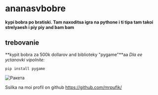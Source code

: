# ananasvbobre
**kypi bobra po bratiski. Tam naxoditsa igra na pythone i ti tipa tam takoi strelyaesh i piy piy and bam bam**
## trebovanie
**kypit bobra za 500k dollarov and biblioteky "pygame"**aa
*Dla ee yctanovki  vipolnite:*
```
pip install pygame
```
![Ракета](https://cdnn1.inosmi.ru/img/25028/53/250285301_0:0:3647:1824_1240x0_80_0_0_1fe184e14bcae031791198a258b7ce28.jpg)

Ssilka na moi profil on github <https://github.com/mrpufik/>
